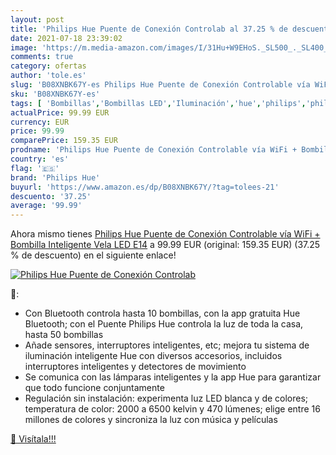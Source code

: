 ```yaml
---
layout: post
title: 'Philips Hue Puente de Conexión Controlab al 37.25 % de descuento'
date: 2021-07-18 23:39:02
image: 'https://m.media-amazon.com/images/I/31Hu+W9EHoS._SL500_._SL400_.jpg'
comments: true
category: ofertas
author: 'tole.es'
slug: 'B08XNBK67Y-es Philips Hue Puente de Conexión Controlable vía WiFi +...'
sku: 'B08XNBK67Y-es'
tags: [ 'Bombillas','Bombillas LED','Iluminación','hue','philips','philips hue', ]
actualPrice: 99.99 EUR
currency: EUR
price: 99.99
comparePrice: 159.35 EUR
prodname: 'Philips Hue Puente de Conexión Controlable vía WiFi + Bombilla Inteligente Vela LED E14'
country: 'es'
flag: '🇪🇸'
brand: 'Philips Hue'
buyurl: 'https://www.amazon.es/dp/B08XNBK67Y/?tag=tolees-21'
descuento: '37.25'
average: '99.99'
---
```


Ahora mismo tienes [Philips Hue Puente de Conexión Controlable vía WiFi + Bombilla Inteligente Vela LED E14](https://www.amazon.es/dp/B08XNBK67Y/?tag=tolees-21) a 99.99 EUR (original: 159.35 EUR) (37.25 %  de descuento) en el siguiente enlace!

[![Philips Hue Puente de Conexión Controlab](https://m.media-amazon.com/images/I/31Hu+W9EHoS._SL500_._SL400_.jpg)](https://www.amazon.es/dp/B08XNBK67Y/?tag=tolees-21)

🔎:

- Con Bluetooth controla hasta 10 bombillas, con la app gratuita Hue Bluetooth; con el Puente Philips Hue controla la luz de toda la casa, hasta 50 bombillas
- Añade sensores, interruptores inteligentes, etc; mejora tu sistema de iluminación inteligente Hue con diversos accesorios, incluidos interruptores inteligentes y detectores de movimiento
- Se comunica con las lámparas inteligentes y la app Hue para garantizar que todo funcione conjuntamente
- Regulación sin instalación: experimenta luz LED blanca y de colores; temperatura de color: 2000 a 6500 kelvin y 470 lúmenes; elige entre 16 millones de colores y sincroniza la luz con música y películas

[🛒 Visítala!!!](https://www.amazon.es/dp/B08XNBK67Y/?tag=tolees-21)
